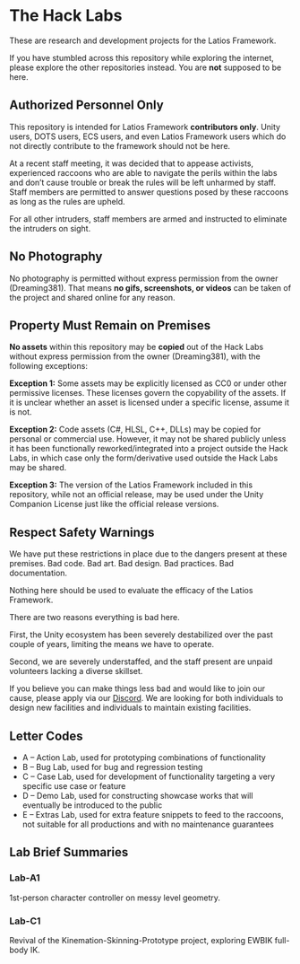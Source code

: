 # The Hack Labs

These are research and development projects for the Latios Framework.

If you have stumbled across this repository while exploring the internet, please
explore the other repositories instead. You are **not** supposed to be here.

## Authorized Personnel Only

This repository is intended for Latios Framework **contributors only**. Unity
users, DOTS users, ECS users, and even Latios Framework users which do not
directly contribute to the framework should not be here.

At a recent staff meeting, it was decided that to appease activists, experienced
raccoons who are able to navigate the perils within the labs and don’t cause
trouble or break the rules will be left unharmed by staff. Staff members are
permitted to answer questions posed by these raccoons as long as the rules are
upheld.

For all other intruders, staff members are armed and instructed to eliminate the
intruders on sight.

## No Photography

No photography is permitted without express permission from the owner
(Dreaming381). That means **no gifs, screenshots, or videos** can be taken of
the project and shared online for any reason.

## Property Must Remain on Premises

**No assets** within this repository may be **copied** out of the Hack Labs
without express permission from the owner (Dreaming381), with the following
exceptions:

**Exception 1:** Some assets may be explicitly licensed as CC0 or under other
permissive licenses. These licenses govern the copyability of the assets. If it
is unclear whether an asset is licensed under a specific license, assume it is
not.

**Exception 2:** Code assets (C\#, HLSL, C++, DLLs) may be copied for personal
or commercial use. However, it may not be shared publicly unless it has been
functionally reworked/integrated into a project outside the Hack Labs, in which
case only the form/derivative used outside the Hack Labs may be shared.

**Exception 3:** The version of the Latios Framework included in this
repository, while not an official release, may be used under the Unity Companion
License just like the official release versions.

## Respect Safety Warnings

We have put these restrictions in place due to the dangers present at these
premises. Bad code. Bad art. Bad design. Bad practices. Bad documentation.

Nothing here should be used to evaluate the efficacy of the Latios Framework.

There are two reasons everything is bad here.

First, the Unity ecosystem has been severely destabilized over the past couple
of years, limiting the means we have to operate.

Second, we are severely understaffed, and the staff present are unpaid
volunteers lacking a diverse skillset.

If you believe you can make things less bad and would like to join our cause,
please apply via our [Discord](https://discord.gg/DHraGRkA4n). We are looking
for both individuals to design new facilities and individuals to maintain
existing facilities.

## Letter Codes

-   A – Action Lab, used for prototyping combinations of functionality
-   B – Bug Lab, used for bug and regression testing
-   C – Case Lab, used for development of functionality targeting a very
    specific use case or feature
-   D – Demo Lab, used for constructing showcase works that will eventually be
    introduced to the public
-   E – Extras Lab, used for extra feature snippets to feed to the raccoons, not
    suitable for all productions and with no maintenance guarantees

## Lab Brief Summaries

### Lab-A1

1st-person character controller on messy level geometry.

### Lab-C1

Revival of the Kinemation-Skinning-Prototype project, exploring EWBIK full-body
IK.
